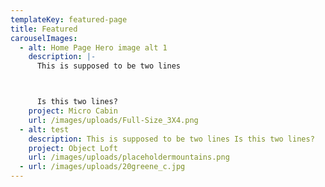 ```yaml
---
templateKey: featured-page
title: Featured
carouselImages:
  - alt: Home Page Hero image alt 1
    description: |-
      This is supposed to be two lines



      Is this two lines?
    project: Micro Cabin
    url: /images/uploads/Full-Size_3X4.png
  - alt: test
    description: This is supposed to be two lines Is this two lines?
    project: Object Loft
    url: /images/uploads/placeholdermountains.png
  - url: /images/uploads/20greene_c.jpg
---
```


